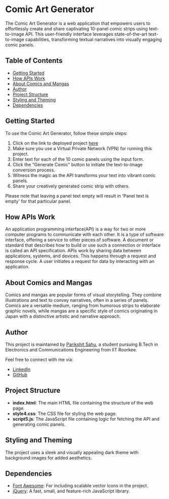 # Comic Art Generator

The Comic Art Generator is a web application that empowers users to effortlessly create and share captivating 10-panel comic strips using text-to-image API. This user-friendly interface leverages state-of-the-art text-to-image capabilities, transforming textual narratives into visually engaging comic panels.

## Table of Contents

- [Getting Started](#getting-started)
- [How APIs Work](#how-apis-work)
- [About Comics and Mangas](#about-comics-and-mangas)
- [Author](#author)
- [Project Structure](#project-structure)
- [Styling and Theming](#styling-and-theming)
- [Dependencies](#dependencies)

## Getting Started

To use the Comic Art Generator, follow these simple steps:

1. Click on the link to deployed project [here](https://parikshit-rs.github.io/comic-art-generator/)
2. Make sure you use a Virtual Private Network (VPN) for running this project.
3. Enter text for each of the 10 comic panels using the input form.
4. Click the "Generate Comic" button to initiate the text-to-image conversion process.
5. Witness the magic as the API transforms your text into vibrant comic panels.
6. Share your creatively generated comic strip with others.

Please note that leaving a panel text empty will result in 'Panel text is empty' for that particular panel.

## How APIs Work

An application programming interface(API) is a way for two or more computer programs to communicate with each other. It is a type of software interface, offering a service to other pieces of software. A document or standard that describes how to build or use such a connection or interface is called an API specification. APIs work by sharing data between applications, systems, and devices. This happens through a request and response cycle. A user initiates a request for data by interacting with an application.

## About Comics and Mangas

Comics and mangas are popular forms of visual storytelling. They combine illustrations and text to convey narratives, often in a series of panels. Comics are a versatile medium, ranging from humorous strips to elaborate graphic novels, while mangas are a specific style of comics originating in Japan with a distinctive artistic and narrative approach.

## Author

This project is maintained by [Parikshit Sahu](https://www.linkedin.com/in/parikshit-sahu-a4b767234), a student pursuing B.Tech in Electronics and Communications Engineering from IIT Roorkee.

Feel free to connect with me via:

- [LinkedIn](https://www.linkedin.com/in/parikshit-sahu-a4b767234)
- [GitHub](https://github.com/parikshit-rs)

## Project Structure

- **index.html**: The main HTML file containing the structure of the web page.
- **style4.css**: The CSS file for styling the web page.
- **script5.js**: The JavaScript file containing logic for fetching the API and generating comic panels.

## Styling and Theming

The project uses a sleek and visually appealing dark theme with background images for added aesthetics.

## Dependencies

- [Font Awesome](https://fontawesome.com/): For including scalable vector icons in the project.
- [jQuery](https://jquery.com/): A fast, small, and feature-rich JavaScript library.
